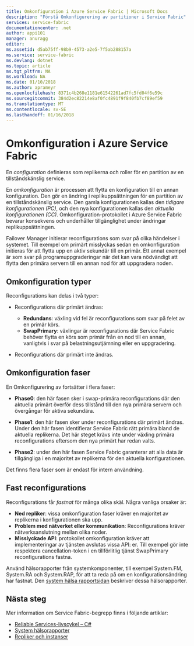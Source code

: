 ```yaml
---
title: Omkonfiguration i Azure Service Fabric | Microsoft Docs
description: "Förstå Omkonfigurering av partitioner i Service Fabric"
services: service-fabric
documentationcenter: .net
author: appi101
manager: anuragg
editor: 
ms.assetid: d5ab75ff-98b9-4573-a2e5-7f5ab288157a
ms.service: service-fabric
ms.devlang: dotnet
ms.topic: article
ms.tgt_pltfrm: NA
ms.workload: NA
ms.date: 01/10/2018
ms.author: aprameyr
ms.openlocfilehash: 8371c4b268e1181e61542261ad7fc5fd04f6e59c
ms.sourcegitcommit: 384d2ec82214e8af0fc4891f9f840fb7cf89ef59
ms.translationtype: MT
ms.contentlocale: sv-SE
ms.lasthandoff: 01/16/2018
---
```

# <a name="reconfiguration-in-azure-service-fabric"></a>Omkonfiguration i Azure Service Fabric
En *configuration* definieras som replikerna och roller för en partition av en tillståndskänslig service.

En *omkonfiguration* är processen att flytta en konfiguration till en annan konfiguration. Den gör en ändring i replikuppsättningen för en partition av en tillståndskänslig service. Den gamla konfigurationen kallas den *tidigare konfigurationen (PC)*, och den nya konfigurationen kallas den *aktuella konfigurationen (CC)*. Omkonfiguration-protokollet i Azure Service Fabric bevarar konsekvens och underhåller tillgänglighet under ändringar replikuppsättningen.

Failover Manager initierar reconfigurations som svar på olika händelser i systemet. Till exempel om primärt misslyckas sedan en omkonfiguration initieras för att flytta upp en aktiv sekundär till en primär. Ett annat exempel är som svar på programuppgraderingar när det kan vara nödvändigt att flytta den primära servern till en annan nod för att uppgradera noden.

## <a name="reconfiguration-types"></a>Omkonfiguration typer
Reconfigurations kan delas i två typer:

- Reconfigurations där primärt ändras:
    - **Redundans**: växling vid fel är reconfigurations som svar på felet av en primär körs.
    - **SwapPrimary**: växlingar är reconfigurations där Service Fabric behöver flytta en körs som primär från en nod till en annan, vanligtvis i svar på belastningsutjämning eller en uppgradering.

- Reconfigurations där primärt inte ändras.

## <a name="reconfiguration-phases"></a>Omkonfiguration faser
En Omkonfigurering av fortsätter i flera faser:

- **Phase0**: den här fasen sker i swap-primära reconfigurations där den aktuella primärt överför dess tillstånd till den nya primära servern och övergångar för aktiva sekundära.

- **Phase1**: den här fasen sker under reconfigurations där primärt ändras. Under den här fasen identifierar Service Fabric rätt primära bland de aktuella replikerna. Det här steget krävs inte under växling primära reconfigurations eftersom den nya primärt har redan valts. 

- **Phase2**: under den här fasen Service Fabric garanterar att alla data är tillgängliga i en majoritet av replikerna för den aktuella konfigurationen.

Det finns flera faser som är endast för intern användning.

## <a name="stuck-reconfigurations"></a>Fast reconfigurations
Reconfigurations får *fastnat* för många olika skäl. Några vanliga orsaker är:

- **Ned repliker**: vissa omkonfiguration faser kräver en majoritet av replikerna i konfigurationen ska upp.
- **Problem med nätverket eller kommunikation**: Reconfigurations kräver nätverksanslutning mellan olika noder.
- **Misslyckade API**: protokollet omkonfiguration kräver att implementeringar av tjänsten avslutas vissa API: er. Till exempel gör inte respektera cancellation-token i en tillförlitlig tjänst SwapPrimary reconfigurations fastna.

Använd hälsorapporter från systemkomponenter, till exempel System.FM, System.RA och System.RAP, för att ta reda på om en konfigurationsändring har fastnat. Den [system hälsa rapportsidan](service-fabric-understand-and-troubleshoot-with-system-health-reports.md) beskriver dessa hälsorapporter.

## <a name="next-steps"></a>Nästa steg
Mer information om Service Fabric-begrepp finns i följande artiklar:

- [Reliable Services-livscykel – C#](service-fabric-reliable-services-lifecycle.md)
- [System hälsorapporter](service-fabric-understand-and-troubleshoot-with-system-health-reports.md)
- [Repliker och instanser](service-fabric-concepts-replica-lifecycle.md)
